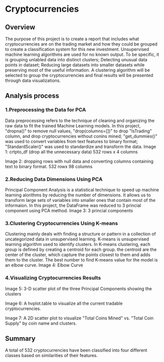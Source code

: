 # Cryptocurrencies
## Overview
The purpose of this project is to create a report that includes what cryptocurrencies are on the trading market and how they could be grouped to create a classification system for this new investment.
Unsupervised machine learning algorithms are used for no known output. To be specific, it is grouping unlabled data into distinct clusters; Detecting unusual data points in dataset; Reducing large datasets into smaller datasets while preserving most of the useful information.
A clustering algorithm will be selected to group the cryptocurrencies and final results will be presented through data visualizations. 

## Analysis process
### 1.Preprocessing the Data for PCA
Data preprocessing refers to the technique of cleaning and organizing the raw data to fit the trained Machine Learning models.
In this project, "dropna()" to remove null values, "drop(columns=[])" to drop "IsTrading" column, and drop cryptocurrencies without conins mined; "get_dummies()" was used to convert variables from text features to binary format; "StandardScaler()" was used to standardize and transform the data.
Image 1: crtpto_df (drop all the unnecessary data) 532 rows x 4 columns


Image 2: dropping rows with null data and converting columns containing text to binary format. 532 rowx 98 columns

### 2.Reducing Data Dimensions Using PCA
Principal Component Analysis is a statistical technique to speed up machine learning alorithms by reducing the number of dimensions. It allows us to transform large sets of variables into smaller ones that contain most of the informaion. In this project, the DataFrame was reduced to 3 princial component using PCA method.
Image 3: 3 princial components


### 3.Clustering Cryptocurrencies Using K-means
Clustering mainly deals with finding a structure or pattern in a collection of uncategorized data in unsupervised learning. K-means is unsupervised learning algorithm used to identify clusters. In K-means clustering, each group is defined by creating a centroid for each group. the centroid are the center of the cluster, which capture the points closest to them and adds them to the cluster.
The best number to find K-means value for the model is an elbow curve.
Image 4: Elbow Curve


### 4.Visualizing Cryptocurrencies Results
Image 5: 3-D scatter plot of the three Principal Components showing the clusters

Image 6: A hvplot.table to visualize all the current tradable cryptocurrencies.

Image 7: A 2D scatter plot to visualize "Total Coins Mined" vs. "Total Coin Supply" by coin name and clusters.




## Summary
A total of 532 cryptocurrencies have been classified into four different classes based on similarities of their features.




